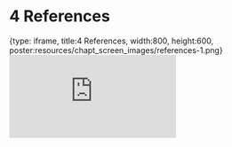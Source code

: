 # 4 References
 
{type: iframe, title:4 References, width:800, height:600, poster:resources/chapt_screen_images/references-1.png}
![](https://practicalgenomics.github.io/cogaps-on-sciserver/no_toc/references-1.html)
 

 
